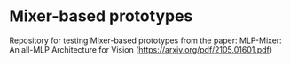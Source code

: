 # Mixer-based prototypes
Repository for testing Mixer-based prototypes from the paper: MLP-Mixer: An all-MLP Architecture for Vision (https://arxiv.org/pdf/2105.01601.pdf)

